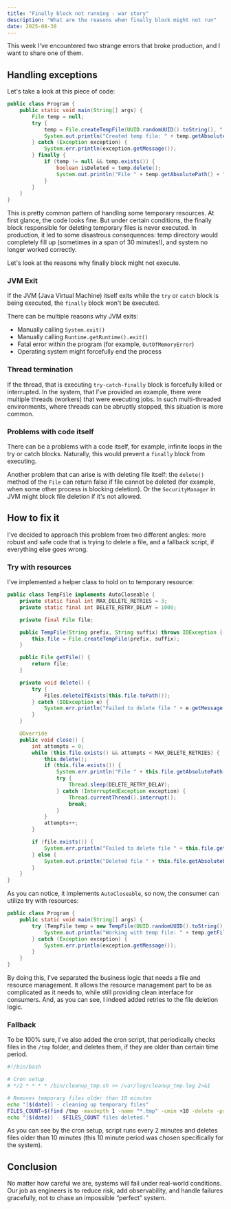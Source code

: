 ```yaml
---
title: "Finally block not running - war story"
description: "What are the reasons when finally block might not run"
date: 2025-08-30
---
```


This week I've encountered two strange errors that broke production, and I want
to share one of them.

## Handling exceptions

Let's take a look at this piece of code:

```java
public class Program {
    public static void main(String[] args) {
        File temp = null;
        try {
            temp = File.createTempFile(UUID.randomUUID().toString(), ".tmp");
            System.out.println("Created temp file: " + temp.getAbsolutePath());
        } catch (Exception exception) {
            System.err.println(exception.getMessage());
        } finally {
            if (temp != null && temp.exists()) {
                boolean isDeleted = temp.delete();
                System.out.println("File " + temp.getAbsolutePath() + " deleted: " + isDeleted);
            }
        }
    }
}
```

This is pretty common pattern of handling some temporary resources. At first glance,
the code looks fine. But under certain conditions, the finally block responsible
for deleting temporary files is never executed. In production, it led to some disastrous
consequences: temp directory would completely fill up (sometimes in a span of 30
minutes!), and system no longer worked correctly.

Let's look at the reasons why finally block might not execute.

### JVM Exit

If the JVM (Java Virtual Machine) itself exits while the `try` or `catch` block
is being executed, the `finally` block won't be executed.

There can be multiple reasons why JVM exits:

- Manually calling `System.exit()`
- Manually calling `Runtime.getRuntime().exit()`
- Fatal error within the program (for example, `OutOfMemoryError`)
- Operating system might forcefully end the process

### Thread termination

If the thread, that is executing `try-catch-finally` block is forcefully killed
or interrupted. In the system, that I've provided an example, there were multiple
threads (workers) that were executing jobs. In such multi-threaded environments,
where threads can be abruptly stopped, this situation is more common.

### Problems with code itself

There can be a problems with a code itself, for example, infinite loops in the
try or catch blocks. Naturally, this would prevent a `finally` block from executing.

Another problem that can arise is with deleting file itself: the `delete()` method
of the `File` can return false if file cannot be deleted (for example, when some
other process is blocking deletion). Or the `SecurityManager` in JVM might block
file deletion if it's not allowed.

## How to fix it

I've decided to approach this problem from two different angles: more robust and
safe code that is trying to delete a file, and a fallback script, if everything
else goes wrong.

### Try with resources

I've implemented a helper class to hold on to temporary resource:

```java
public class TempFile implements AutoCloseable {
    private static final int MAX_DELETE_RETRIES = 3;
    private static final int DELETE_RETRY_DELAY = 1000;

    private final File file;

    public TempFile(String prefix, String suffix) throws IOException {
        this.file = File.createTempFile(prefix, suffix);
    }

    public File getFile() {
        return file;
    }

    private void delete() {
        try {
            Files.deleteIfExists(this.file.toPath());
        } catch (IOException e) {
            System.err.println("Failed to delete file " + e.getMessage());
        }
    }

    @Override
    public void close() {
        int attempts = 0;
        while (this.file.exists() && attempts < MAX_DELETE_RETRIES) {
            this.delete();
            if (this.file.exists()) {
                System.err.println("File " + this.file.getAbsolutePath() + " still exists after " + (attempts + 1) + " attempts");
                try {
                    Thread.sleep(DELETE_RETRY_DELAY);
                } catch (InterruptedException exception) {
                    Thread.currentThread().interrupt();
                    break;
                }
            }
            attempts++;
        }

        if (file.exists()) {
            System.err.println("Failed to delete file " + this.file.getAbsolutePath() + " after " + attempts + " attempts");
        } else {
            System.out.println("Deleted file " + this.file.getAbsolutePath() + " after " + attempts + " attempts");
        }
    }
}
```

As you can notice, it implements `AutoCloseable`, so now, the consumer can utilize
try with resources:

```java
public class Program {
    public static void main(String[] args) {
        try (TempFile temp = new TempFile(UUID.randomUUID().toString(), ".tmp")) {
            System.out.println("Working with temp file: " + temp.getFile().getAbsolutePath());
        } catch (Exception exception) {
            System.err.println(exception.getMessage());
        }
    }
}
```

By doing this, I've separated the business logic that needs a file and resource
management. It allows the resource management part to be as complicated as it needs
to, while still providing clean interface for consumers. And, as you can see, I
indeed added retries to the file deletion logic.

### Fallback

To be 100% sure, I've also added the cron script, that periodically checks files
in the `/tmp` folder, and deletes them, if they are older than certain time period.

```bash
#!/bin/bash

# Cron setup
# */2 * * * * /bin/cleanup_tmp.sh >> /var/log/cleanup_tmp.log 2>&1

# Removes temporary files older than 10 minutes
echo "[$(date)] - cleaning up temporary files"
FILES_COUNT=$(find /tmp -maxdepth 1 -name "*.tmp" -cmin +10 -delete -print | wc -l)
echo "[$(date)] - $FILES_COUNT files deleted."
```

As you can see by the cron setup, script runs every 2 minutes and deletes files
older than 10 minutes (this 10 minute period was chosen specifically for the system).

## Conclusion

No matter how careful we are, systems will fail under real-world conditions. Our
job as engineers is to reduce risk, add observability, and handle failures gracefully,
not to chase an impossible “perfect” system.

